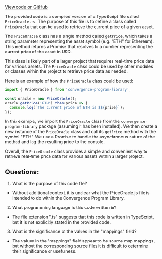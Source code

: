 [View code on GitHub](https://github.com/convergence-rfq/convergence-program-library/rfq/js/generated/types/PriceOracle.js.map)

The provided code is a compiled version of a TypeScript file called `PriceOracle.ts`. The purpose of this file is to define a class called `PriceOracle` that can be used to retrieve the current price of a given asset. 

The `PriceOracle` class has a single method called `getPrice`, which takes a string parameter representing the asset symbol (e.g. "ETH" for Ethereum). This method returns a Promise that resolves to a number representing the current price of the asset in USD. 

This class is likely part of a larger project that requires real-time price data for various assets. The `PriceOracle` class could be used by other modules or classes within the project to retrieve price data as needed. 

Here is an example of how the `PriceOracle` class could be used:

```typescript
import { PriceOracle } from 'convergence-program-library';

const oracle = new PriceOracle();
oracle.getPrice('ETH').then(price => {
  console.log(`The current price of ETH is $${price}`);
});
```

In this example, we import the `PriceOracle` class from the `convergence-program-library` package (assuming it has been installed). We then create a new instance of the `PriceOracle` class and call its `getPrice` method with the symbol "ETH". We use a Promise to handle the asynchronous nature of the method and log the resulting price to the console. 

Overall, the `PriceOracle` class provides a simple and convenient way to retrieve real-time price data for various assets within a larger project.
## Questions: 
 1. What is the purpose of this code file?
- Without additional context, it is unclear what the PriceOracle.js file is intended to do within the Convergence Program Library.

2. What programming language is this code written in?
- The file extension ".ts" suggests that this code is written in TypeScript, but it is not explicitly stated in the provided code.

3. What is the significance of the values in the "mappings" field?
- The values in the "mappings" field appear to be source map mappings, but without the corresponding source files it is difficult to determine their significance or usefulness.